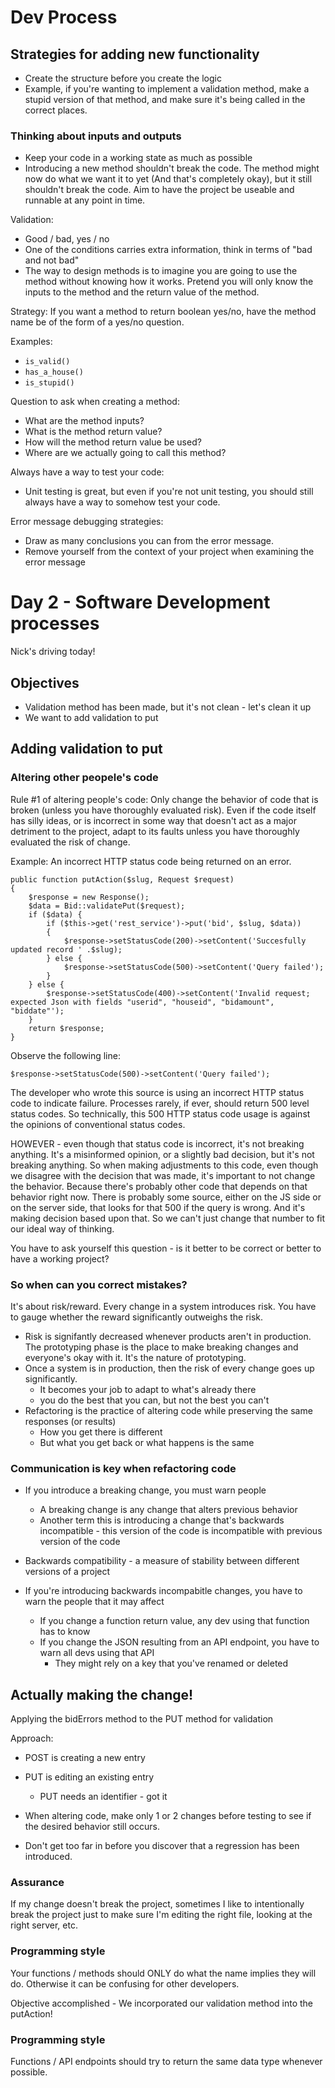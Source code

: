 Dev Process
===========

Strategies for adding new functionality
---------------------------------------

* Create the structure before you create the logic
* Example, if you're wanting to implement a validation method,
  make a stupid version of that method, and make sure it's being called in the correct places.
  
### Thinking about inputs and outputs

* Keep your code in a working state as much as possible
* Introducing a new method shouldn't break the code. The method might now do what
  we want it to yet (And that's completely okay), but it still shouldn't break the code.
  Aim to have the project be useable and runnable at any point in time.
  
Validation:

  * Good / bad, yes / no
  * One of the conditions carries extra information, think in terms of "bad and not bad"
  * The way to design methods is to imagine you are going to use the method without
    knowing how it works. Pretend you will only know the inputs to the method and the
    return value of the method.
    
Strategy: If you want a method to return boolean yes/no, have the method name be of the
form of a yes/no question.

Examples:

  * `is_valid()`
  * `has_a_house()`
  * `is_stupid()`

Question to ask when creating a method:

* What are the method inputs?
* What is the method return value?
* How will the method return value be used?
* Where are we actually going to call this method?

Always have a way to test your code:

* Unit testing is great, but even if you're not unit testing, you should
  still always have a way to somehow test your code.

Error message debugging strategies:

* Draw as many conclusions you can from the error message.
* Remove yourself from the context of your project when examining the error message


Day 2 - Software Development processes
======================================

Nick's driving today!

Objectives
----------

* Validation method has been made, but it's not clean - let's clean it up
* We want to add validation to put

Adding validation to put
------------------------

### Altering other peopele's code

Rule #1 of altering people's code: Only change the behavior of code that is broken (unless you have thoroughly evaluated risk).
Even if the code itself has silly ideas, or is incorrect in some way that doesn't act as a major detriment to the project, adapt to its faults unless you have thoroughly evaluated the risk of change.

Example: An incorrect HTTP status code being returned on an error.

    public function putAction($slug, Request $request)
    {
        $response = new Response();
        $data = Bid::validatePut($request);
        if ($data) {
            if ($this->get('rest_service')->put('bid', $slug, $data))
            {
                $response->setStatusCode(200)->setContent('Succesfully updated record ' .$slug);
            } else {
                $response->setStatusCode(500)->setContent('Query failed');
            }
        } else {
            $response->setStatusCode(400)->setContent('Invalid request; expected Json with fields "userid", "houseid", "bidamount", "biddate"');
        }
        return $response;
    }
    
Observe the following line: 

    $response->setStatusCode(500)->setContent('Query failed');
    
The developer who wrote this source is using an incorrect HTTP status code to indicate failure. Processes rarely, if ever, should
return 500 level status codes. So technically, this 500 HTTP status code usage is against the opinions of conventional status codes.

HOWEVER - even though that status code is incorrect, it's not breaking anything. It's a misinformed opinion, or a slightly bad
decision, but it's not breaking anything. So when making adjustments to this code, even though we disagree with the decision
that was made, it's important to not change the behavior. Because there's probably other code that depends on that behavior right now.
There is probably some source, either on the JS side or on the server side, that looks for that 500 if the query is wrong.
And it's making decision based upon that. So we can't just change that number to fit our ideal way of thinking.

You have to ask yourself this question - is it better to be correct or better to have a working project?

### So when can you correct mistakes?

It's about risk/reward. Every change in a system introduces risk. You have to gauge whether the reward significantly outweighs the risk.

* Risk is signifantly decreased whenever products aren't in production. The prototyping phase is the place to make breaking changes and everyone's okay with it. It's the nature of prototyping.
* Once a system is in production, then the risk of every change goes up significantly.
    + It becomes your job to adapt to what's already there
    + you do the best that you can, but not the best you can't
* Refactoring is the practice of altering code while preserving the same responses (or results)
    * How you get there is different
    * But what you get back or what happens is the same
 
### Communication is key when refactoring code

* If you introduce a breaking change, you must warn people
    + A breaking change is any change that alters previous behavior
    + Another term this is introducing a change that's backwards incompatible - this version of the code is incompatible with previous version of the code
   
* Backwards compatibility - a measure of stability between different versions of a project

* If you're introducing backwards incompabitle changes, you have to warn the people that it may affect
    + If you change a function return value, any dev using that function has to know
    + If you change the JSON resulting from an API endpoint, you have to warn all devs using that API
        - They might rely on a key that you've renamed or deleted
        
        
Actually making the change!
---------------------------

Applying the bidErrors method to the PUT method for validation

Approach:

* POST is creating a new entry
* PUT is editing an existing entry
  + PUT needs an identifier - got it
  
* When altering code, make only 1 or 2 changes before testing to see if the desired behavior still occurs.
* Don't get too far in before you discover that a regression has been introduced.

### Assurance
If my change doesn't break the project, sometimes I like to intentionally break the project
just to make sure I'm editing the right file, looking at the right server, etc.

### Programming style

Your functions / methods should ONLY do what the name implies they will do. Otherwise
it can be confusing for other developers.

Objective accomplished - We incorporated our validation method into the putAction!

### Programming style

Functions / API endpoints should try to return the same data type whenever possible.

